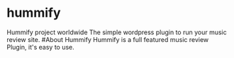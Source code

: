 # hummify
Hummify project worldwide
The simple wordpress plugin to run your music
review site.
#About Hummify 
Hummify is a full featured music review
Plugin, it's easy to use.


